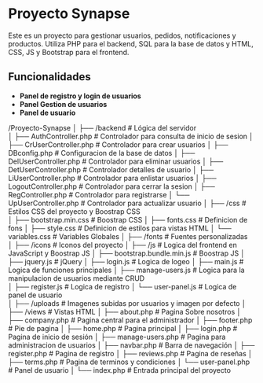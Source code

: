 # Proyecto Synapse

Este es un proyecto para gestionar usuarios, pedidos, notificaciones y productos. Utiliza PHP para el backend, SQL para la base de datos y HTML, CSS, JS y Bootstrap para el frontend.

## Funcionalidades

- **Panel de registro y login de usuarios**
- **Panel Gestion de usuarios**
- **Panel de usuario**

/Proyecto-Synapse
│
├── /backend                           # Lógica del servidor         
│   ├── AuthController.php             # Controlador para consulta de inicio de sesion
│   ├── CrUserController.php           # Controlador para crear usuarios
│   ├── DBconfig.php                   # Configuracion de la base de datos
│   ├── DelUserController.php          # Controlador para eliminar usuarios
│   ├── DetUserController.php          # Controlador detalles de usuario
│   ├── LiUserController.php           # Controlador para enlistar usuarios
│   ├── LogoutController.php           # Controlador para cerrar la sesion
│   ├── RegController.php              # Controlador para registrarse
│   └── UpUserController.php           # Controlador para actualizar usuario
│
├── /css                               # Estilos CSS del proyecto y Boostrap CSS    
│   ├── bootstrap.min.css              # Boostrap CSS
│   ├── fonts.css                      # Definicion de fons
│   ├── style.css                      # Definicion de estilos para vistas HTML
│   └── variables.css                  # Variables Globales
│
├── /fonts                             # Fuentes personalizadas               
│
├── /icons                             # Iconos del proyecto
│
├── /js                                # Logica del frontend en JavaScript y Boostrap JS
│   ├── bootstrap.bundle.min.js        # Boostrap JS
│   ├── jquery.js                      # jQuery
│   ├── login.js                       # Logica de logeo
│   ├── main.js                        # Logica de funciones principales
│   ├── manage-users.js                # Logica para la manipulacion de usuarios mediante CRUD              
│   ├── register.js                    # Logica de registro
│   └── user-panel.js                  # Logica de panel de usuario    
│
├── /uploads                           # Imagenes subidas por usuarios y imagen por defecto 
│
├── /views                             # Vistas HTML
│   ├── about.php                      # Pagina Sobre nosotros
│   ├── company.php                    # Pagina central para el administrador
│   ├── footer.php                     # Pie de pagina
│   ├── home.php                       # Pagina principal
│   ├── login.php                      # Pagina de inicio de sesión
│   ├── manage-users.php               # Pagina para administracion de usuarios
│   ├── navbar.php                     # Barra de navegación
│   ├── register.php                   # Pagina de registro
│   ├── reviews.php                    # Pagina de reseñas
│   ├── terms.php                      # Pagina de terminos y condiciones
│   └── user-panel.php                 # Panel de usuario
│
└── index.php                          # Entrada principal del proyecto